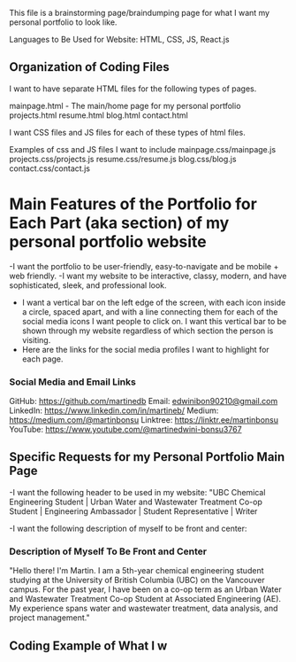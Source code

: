 This file is a brainstorming page/braindumping page for what I want my personal portfolio to look like.

Languages to Be Used for Website: HTML, CSS, JS, React.js

## Organization of Coding Files
I want to have separate HTML files for the following types of pages.

mainpage.html - The main/home page for my personal portfolio
projects.html
resume.html
blog.html
contact.html

I want CSS files and JS files for each of these types of html files. 

Examples of css and JS files I want to include
mainpage.css/mainpage.js
projects.css/projects.js
resume.css/resume.js
blog.css/blog.js
contact.css/contact.js

# Main Features of the Portfolio for Each Part (aka section) of my personal portfolio website
-I want the portfolio to be user-friendly, easy-to-navigate and be mobile + web friendly.
-I want my website to be interactive, classy, modern, and have sophisticated, sleek, and professional look.

- I want a vertical bar on the left edge of the screen, with each icon inside a circle, spaced apart, and with a line connecting them for each of the social media icons I want people to click on. I want this vertical bar to be shown through my website regardless of which section the person is visiting.
- Here are the links for the social media profiles I want to highlight for each page.

### Social Media and Email Links
GitHub: https://github.com/martinedb
Email: edwinibon90210@gmail.com
LinkedIn: https://www.linkedin.com/in/martineb/
Medium: https://medium.com/@martinbonsu
Linktree: https://linktr.ee/martinbonsu
YouTube: https://www.youtube.com/@martinedwini-bonsu3767

## Specific Requests for my Personal Portfolio Main Page 
-I want the following header to be used in my website: "UBC Chemical Engineering Student | Urban Water and Wastewater Treatment Co-op Student | Engineering Ambassador | Student Representative | Writer

-I want the following description of myself to be front and center: 

### Description of Myself To Be Front and Center
"Hello there! I'm Martin. I am a 5th-year chemical engineering student studying at the University of British Columbia (UBC) on the Vancouver campus. For the past year, I have been on a co-op term as an Urban Water and Wastewater Treatment Co-op Student at Associated Engineering (AE). My experience spans water and wastewater treatment, data analysis, and project management."

## Coding Example of What I w



